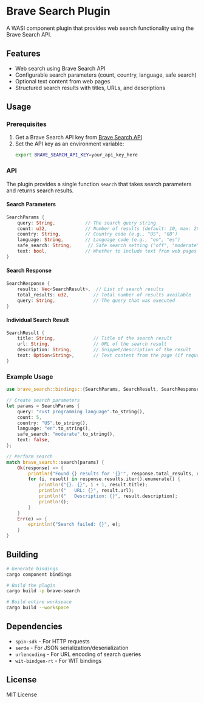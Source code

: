 # Brave Search Plugin

A WASI component plugin that provides web search functionality using the Brave
Search API.

## Features

- Web search using Brave Search API
- Configurable search parameters (count, country, language, safe search)
- Optional text content from web pages
- Structured search results with titles, URLs, and descriptions

## Usage

### Prerequisites

1. Get a Brave Search API key from
   [Brave Search API](https://api.search.brave.com/)
2. Set the API key as an environment variable:
   ```bash
   export BRAVE_SEARCH_API_KEY=your_api_key_here
   ```

### API

The plugin provides a single function `search` that takes search parameters and
returns search results.

#### Search Parameters

```rust
SearchParams {
    query: String,           // The search query string
    count: u32,              // Number of results (default: 10, max: 20)
    country: String,         // Country code (e.g., "US", "GB")
    language: String,        // Language code (e.g., "en", "es")
    safe_search: String,      // Safe search setting ("off", "moderate", "strict")
    text: bool,              // Whether to include text from web pages
}
```

#### Search Response

```rust
SearchResponse {
    results: Vec<SearchResult>,  // List of search results
    total_results: u32,         // Total number of results available
    query: String,              // The query that was executed
}
```

#### Individual Search Result

```rust
SearchResult {
    title: String,              // Title of the search result
    url: String,                // URL of the search result
    description: String,        // Snippet/description of the result
    text: Option<String>,       // Text content from the page (if requested)
}
```

### Example Usage

```rust
use brave_search::bindings::{SearchParams, SearchResult, SearchResponse};

// Create search parameters
let params = SearchParams {
    query: "rust programming language".to_string(),
    count: 5,
    country: "US".to_string(),
    language: "en".to_string(),
    safe_search: "moderate".to_string(),
    text: false,
};

// Perform search
match brave_search::search(params) {
    Ok(response) => {
        println!("Found {} results for '{}'", response.total_results, response.query);
        for (i, result) in response.results.iter().enumerate() {
            println!("{}. {}", i + 1, result.title);
            println!("   URL: {}", result.url);
            println!("   Description: {}", result.description);
            println!();
        }
    }
    Err(e) => {
        eprintln!("Search failed: {}", e);
    }
}
```

## Building

```bash
# Generate bindings
cargo component bindings

# Build the plugin
cargo build -p brave-search

# Build entire workspace
cargo build --workspace
```

## Dependencies

- `spin-sdk` - For HTTP requests
- `serde` - For JSON serialization/deserialization
- `urlencoding` - For URL encoding of search queries
- `wit-bindgen-rt` - For WIT bindings

## License

MIT License
